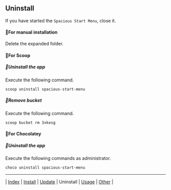 ## Uninstall

If you have started the `Spacious Start Menu`, close it.

#### 💠For manual installation

Delete the expanded folder.


#### 💠For Scoop

##### 🔹Uninstall the app

Execute the following command.

```
scoop uninstall spacious-start-menu
```

##### 🔹Remove bucket

Execute the following command.

```
scoop bucket rm 3xkesg
```

#### 💠For Chocolatey

##### 🔹Uninstall the app

Execute the following commands as administrator.

```
choco uninstall spacious-start-menu
```

---

| [Index](index.md) | [Install](install.md) | [Update](update.md) | Uninstall | [Usage](usage.md) | [Other](other.md) |
